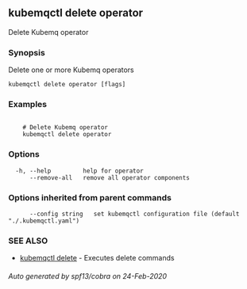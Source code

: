 ## kubemqctl delete operator

Delete Kubemq operator

### Synopsis

Delete one or more Kubemq operators

```
kubemqctl delete operator [flags]
```

### Examples

```

	# Delete Kubemq operator 
	kubemqctl delete operator  

```

### Options

```
  -h, --help         help for operator
      --remove-all   remove all operator components
```

### Options inherited from parent commands

```
      --config string   set kubemqctl configuration file (default "./.kubemqctl.yaml")
```

### SEE ALSO

* [kubemqctl delete](kubemqctl_delete.md)	 - Executes delete commands

###### Auto generated by spf13/cobra on 24-Feb-2020
